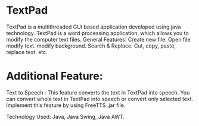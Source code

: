 # TextPad
TextPad is a multithreaded GUI based application developed using java technology. TextPad is a word processing application, which allows you to modify the computer text files. General Features: Create new file. Open file modify text. modify background. Search &amp; Replace. Cut, copy, paste, replace text. etc.
# Additional Feature: 
  Text to Speech : This feature converts the text in TextPad into speech. You can convert whole text in TextPad into speech or convert only selected text. 
  Implement this feature by using FreeTTS .jar file. 

Technology Used: Java, Java Swing, Java AWT.
